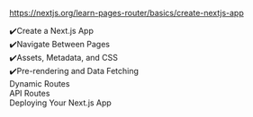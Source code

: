 https://nextjs.org/learn-pages-router/basics/create-nextjs-app

✔️Create a Next.js App  
✔️Navigate Between Pages  
✔️Assets, Metadata, and CSS  
✔️Pre-rendering and Data Fetching  
Dynamic Routes  
API Routes  
Deploying Your Next.js App  
